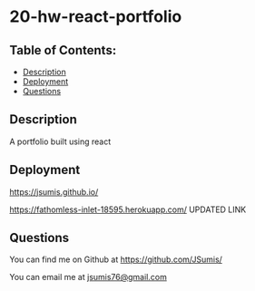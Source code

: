 # 20-hw-react-portfolio

  ## Table of Contents:
  - [Description](#description)
  - [Deployment](#deployment)
  - [Questions](#questions)

  ## Description

  A portfolio built using react

 ## Deployment

https://jsumis.github.io/

https://fathomless-inlet-18595.herokuapp.com/ UPDATED LINK



  ## Questions

  You can find me on Github at https://github.com/JSumis/

  You can email me at jsumis76@gmail.com